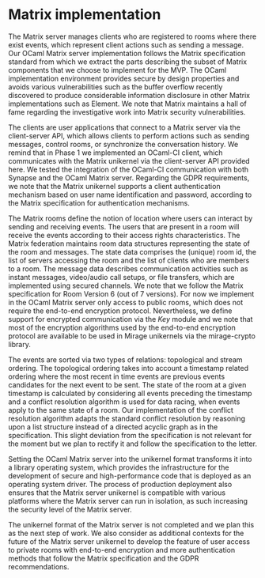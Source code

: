 # Matrix implementation

The Matrix server manages clients who are registered to rooms where there exist events, which represent client actions such as sending a message. Our OCaml Matrix server implementation follows the Matrix specification standard from which we extract the parts describing the subset of Matrix components that we choose to implement for the MVP. The OCaml implementation environment provides secure by design properties and avoids various vulnerabilities such as the buffer overflow recently discovered to produce considerable information disclosure in other Matrix implementations such as Element. We note that Matrix maintains a hall of fame regarding the investigative work into Matrix security vulnerabilities.

The clients are user applications that connect to a Matrix server via the client-server API, which allows clients to perform actions such as sending messages, control rooms, or synchronize the conversation history. We remind that in Phase 1 we implemented an OCaml-CI client, which communicates with the Matrix unikernel via the client-server API provided here. We tested the integration of the OCaml-CI communication with both Synapse and the OCaml Matrix server. Regarding the GDPR requirements, we note that the Matrix unikernel supports a client authentication mechanism based on user name identification and password, according to the Matrix specification for authentication mechanisms.

The Matrix rooms define the notion of location where users can interact by sending and receiving events. The users that are present in a room will receive the events according to their access rights characteristics. The Matrix federation maintains room data structures representing the state of the room and messages. The state data comprises the (unique) room id, the list of servers accessing the room and the list of clients who are members to a room. The message data describes communication activities such as instant messages, video/audio call setups, or file transfers, which are implemented using secured channels. We note that we follow the Matrix specification for Room Version 6 (out of 7 versions). For now we implement in the OCaml Matrix server only access to public rooms, which does not require  the end-to-end encryption protocol. Nevertheless, we define support for encrypted communication via the *Key* module and we note that most of the encryption algorithms used by the end-to-end encryption protocol are available to be used in Mirage unikernels via the mirage-crypto library.

The events are sorted via two types of relations: topological and stream ordering. The topological ordering takes into account a timestamp related ordering where the most recent in time events are previous events candidates for the next event to be sent. The state of the room at a given timestamp is calculated by considering all events preceding the timestamp and a conflict resolution algorithm is used for data racing, when events apply to the same state of a room. Our implementation of the conflict resolution algorithm adapts the standard conflict resolution by reasoning upon a list structure instead of a directed acyclic graph as in the specification. This slight deviation from the specification is not relevant for the moment but we plan to rectify it and follow the specification to the letter.

Setting the OCaml Matrix server into the unikernel format transforms it into a library operating system, which provides the infrastructure for the development of secure and high-performance code that is deployed as an operating system driver. The process of production deployment also ensures that the Matrix server unikernel is compatible with various platforms where the Matrix server can run in isolation, as such increasing the security level of the Matrix server.

The unikernel format of the Matrix server is not completed and we plan this as the next step of work. We also consider as additional contexts for the future of the Matrix server unikernel to develop the feature of user access to private rooms with end-to-end encryption and more authentication methods that follow the Matrix specification and the GDPR recommendations.
